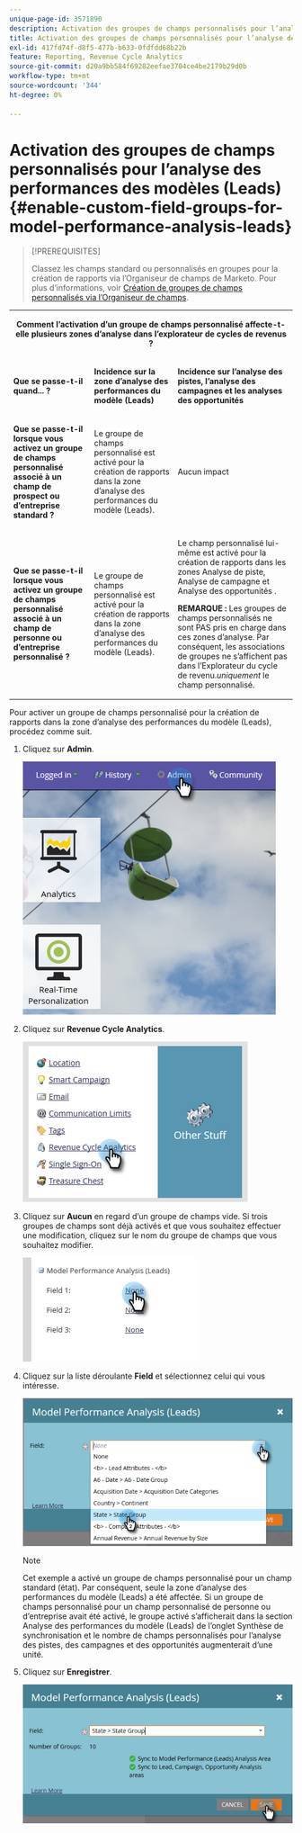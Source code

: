```yaml
---
unique-page-id: 3571890
description: Activation des groupes de champs personnalisés pour l’analyse des performances des modèles (Leads) - Documents Marketo - Documentation du produit
title: Activation des groupes de champs personnalisés pour l’analyse des performances des modèles (Leads)
exl-id: 417fd74f-d8f5-477b-b633-0fdfdd68b22b
feature: Reporting, Revenue Cycle Analytics
source-git-commit: d20a9bb584f69282eefae3704ce4be2179b29d0b
workflow-type: tm+mt
source-wordcount: '344'
ht-degree: 0%

---
```


# Activation des groupes de champs personnalisés pour l’analyse des performances des modèles (Leads) {#enable-custom-field-groups-for-model-performance-analysis-leads}

>[!PREREQUISITES]
>
>Classez les champs standard ou personnalisés en groupes pour la création de rapports via l’Organiseur de champs de Marketo. Pour plus d’informations, voir [Création de groupes de champs personnalisés via l’Organiseur de champs](/help/marketo/product-docs/reporting/revenue-cycle-analytics/revenue-tools/field-organizers/create-custom-field-groups-using-the-field-organizer.md).

<table> 
 <tbody> 
  <tr> 
   <td colspan="3" rowspan="1"><p align="center"><strong>Comment l’activation d’un groupe de champs personnalisé affecte-t-elle plusieurs zones d’analyse dans l’explorateur de cycles de revenus ?</strong></p></td> 
  </tr> 
  <tr> 
   <td colspan="1" rowspan="1"><p><strong>Que se passe-t-il quand... ?</strong></p></td> 
   <td colspan="1" rowspan="1"><p><strong>Incidence sur la zone d’analyse des performances du modèle (Leads)</strong></p></td> 
   <td colspan="1" rowspan="1"><p><strong>Incidence sur l’analyse des pistes, l’analyse des campagnes et les analyses des opportunités</strong></p></td> 
  </tr> 
  <tr> 
   <td colspan="1" rowspan="1"><p><strong>Que se passe-t-il lorsque vous activez un groupe de champs personnalisé associé à un champ de prospect ou d’entreprise standard ?</strong></p></td> 
   <td colspan="1" rowspan="1"><p>Le groupe de champs personnalisé est activé pour la création de rapports dans la zone d’analyse des performances du modèle (Leads).</p></td> 
   <td colspan="1" rowspan="1"><p>Aucun impact</p></td> 
  </tr> 
  <tr> 
   <td colspan="1" rowspan="1"><p><strong>Que se passe-t-il lorsque vous activez un groupe de champs personnalisé associé à un champ de personne ou d’entreprise personnalisé ?</strong></p></td> 
   <td colspan="1" rowspan="1"><p>Le groupe de champs personnalisé est activé pour la création de rapports dans la zone d’analyse des performances du modèle (Leads).</p></td> 
   <td colspan="1" rowspan="1"><p>Le champ personnalisé lui-même est activé pour la création de rapports dans les zones Analyse de piste, Analyse de campagne et Analyse des opportunités .</p><p><strong>REMARQUE :</strong> Les groupes de champs personnalisés ne sont PAS pris en charge dans ces zones d’analyse. Par conséquent, les associations de groupes ne s’affichent pas dans l’Explorateur du cycle de revenu.<em>uniquement</em> le champ personnalisé.</p></td> 
  </tr> 
 </tbody> 
</table>

Pour activer un groupe de champs personnalisé pour la création de rapports dans la zone d’analyse des performances du modèle (Leads), procédez comme suit.

1. Cliquez sur **Admin**.

   ![](assets/one-1.png)

1. Cliquez sur **Revenue Cycle Analytics**.

   ![](assets/two-1.png)

1. Cliquez sur **Aucun** en regard d’un groupe de champs vide. Si trois groupes de champs sont déjà activés et que vous souhaitez effectuer une modification, cliquez sur le nom du groupe de champs que vous souhaitez modifier.

   ![](assets/three.png)

1. Cliquez sur la liste déroulante **Field** et sélectionnez celui qui vous intéresse.

   ![](assets/four-1.png)

   >[!NOTE]
   >
   >Cet exemple a activé un groupe de champs personnalisé pour un champ standard (état). Par conséquent, seule la zone d’analyse des performances du modèle (Leads) a été affectée. Si un groupe de champs personnalisé pour un champ personnalisé de personne ou d’entreprise avait été activé, le groupe activé s’afficherait dans la section Analyse des performances du modèle (Leads) de l’onglet Synthèse de synchronisation et le nombre de champs personnalisés pour l’analyse des pistes, des campagnes et des opportunités augmenterait d’une unité.

1. Cliquez sur **Enregistrer**.

   ![](assets/five-1.png)
